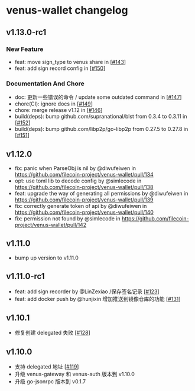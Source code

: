 # venus-wallet changelog

## v1.13.0-rc1

### New Feature
* feat: move sign_type to venus share in [[#143](https://github.com/filecoin-project/venus-wallet/pull/143)]
* feat: add sign record config in [[#150](https://github.com/filecoin-project/venus-wallet/pull/150)]

### Documentation And Chore
* doc: 更新一些错误的命令 / update some outdated command in [[#147](https://github.com/filecoin-project/venus-wallet/pull/147)]
* chore(CI): ignore docs in [[#149](https://github.com/filecoin-project/venus-wallet/pull/149)]
* chore: merge release v1.12 in [[#146](https://github.com/filecoin-project/venus-wallet/pull/146)]
* build(deps): bump github.com/supranational/blst from 0.3.4 to 0.3.11 in [[#152](https://github.com/filecoin-project/venus-wallet/pull/152)]
* build(deps): bump github.com/libp2p/go-libp2p from 0.27.5 to 0.27.8 in [[#151](https://github.com/filecoin-project/venus-wallet/pull/151)]

## v1.12.0

* fix: panic when ParseObj is nil by @diwufeiwen in https://github.com/filecoin-project/venus-wallet/pull/134
* opt: use toml lib to decode config by @simlecode in https://github.com/filecoin-project/venus-wallet/pull/138
* feat: upgrade the way of generating all permissions by @diwufeiwen in https://github.com/filecoin-project/venus-wallet/pull/139
* fix: correctly generate token of api by @diwufeiwen in https://github.com/filecoin-project/venus-wallet/pull/140
* fix: permission not found by @simlecode in https://github.com/filecoin-project/venus-wallet/pull/142

## v1.11.0

* bump up version to v1.11.0

## v1.11.0-rc1

* feat: add sign recorder by @LinZexiao /保存签名记录 [[#123](https://github.com/filecoin-project/venus-wallet/pull/123)]
* feat: add docker push by @hunjixin 增加推送到镜像仓库的功能 [[#131](https://github.com/filecoin-project/venus-wallet/pull/131)]

## v1.10.1

* 修复创建 delegated 失败 [[#128](https://github.com/filecoin-project/venus-wallet/pull/128)]

## v1.10.0

* 支持 delegated 地址 [[#119](https://github.com/filecoin-project/venus-wallet/pull/119)]
* 升级 venus-gateway 和 venus-auth 版本到 v1.10.0
* 升级 go-jsonrpc 版本到 v0.1.7
